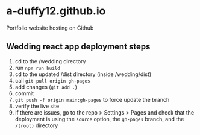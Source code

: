 # a-duffy12.github.io

 Portfolio website hosting on Github

## Wedding react app deployment steps

1. cd to the /wedding directory
2. run `npm run build`
3. cd to the updated /dist directory (inside /wedding/dist)
4. call `git pull origin gh-pages`
5. add changes (`git add .`)
6. commit
7. `git push -f origin main:gh-pages` to force update the branch
8. verify the live site
9. if there are issues, go to the repo > Settings > Pages and check that the deployment is using the `source` option, the `gh-pages` branch, and the `/(root)` directory
